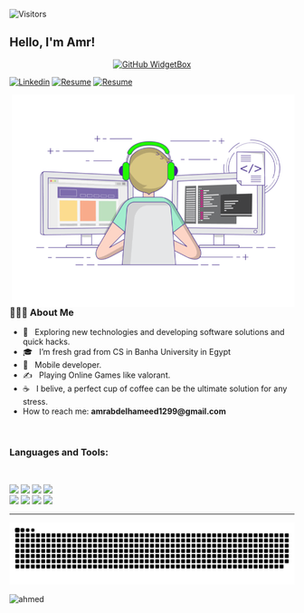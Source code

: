 ![Visitors](https://visitor-badge.laobi.icu/badge?page_id=amrabdelhameeed)
 
<!-- Your title -->
## Hello, I'm Amr!


<p align="center">
  <a href="https://github.com/amrabdelhameeed/github-widgetbox">
    <img width="70%" height="70%" src="https://github-widgetbox.vercel.app/api/profile?username=amrabdelhameeed&data=followers,repositories,stars,commits" alt="GitHub WidgetBox" />
  </a>
</p>

[![Linkedin](https://img.shields.io/badge/-LinkedIn-blue?style=flat&logo=Linkedin&logoColor=white)](https://www.linkedin.com/in/amrabdelhameeed/)
[![Resume](https://img.shields.io/badge/Resume-<COLOR>.svg)](https://flowcv.com/resume/6dcfl1du4l)
[![Resume](https://img.shields.io/badge/LeetCode-<COLOR>.svg)](https://leetcode.com/amr22121999/)
     

<img align="right" alt="GIF" src="https://raw.githubusercontent.com/devSouvik/devSouvik/master/gif3.gif" width="500"/>

<h3> 👨🏻‍💻 About Me </h3>

<!-- - 🔭 &nbsp; I’m currently learning Testing (Spring/NodeJS) -->
- 🤔 &nbsp; Exploring new technologies and developing software solutions and quick hacks.
- 🎓 &nbsp; I’m fresh grad from CS in Banha University in Egypt
- 💼 &nbsp; Mobile developer.
- ✍️ &nbsp; Playing Online Games like valorant.
- ☕ &nbsp; I belive, a perfect cup of coffee can be the ultimate solution for any stress. 
- How to reach me: __amrabdelhameed1299@gmail.com__
&nbsp;
<br>

### Languages and Tools: 

  <br />

<p>
  <code><img width="15%" src="https://www.vectorlogo.zone/logos/dartlang/dartlang-ar21.svg"></code>
  <code><img width="15%" src="https://www.vectorlogo.zone/logos/kotlinlang/kotlinlang-ar21.svg"></code>
  <code><img width="15%" src="https://www.vectorlogo.zone/logos/python/python-ar21.svg"></code>
  <code><img width="15%" src="https://www.vectorlogo.zone/logos/sqlite/sqlite-ar21.svg"></code>
  <br />
  <code><img width="15%" src="https://www.vectorlogo.zone/logos/android/android-ar21.svg"></code>
  <code><img width="15%" src="https://www.vectorlogo.zone/logos/firebase/firebase-ar21.svg"></code>
  <code><img width="15%" src="https://www.vectorlogo.zone/logos/figma/figma-ar21.svg"></code>
  <code><img width="15%" src="https://www.vectorlogo.zone/logos/git-scm/git-scm-ar21.svg"></code>

</p>

---


 ![Snake animation](https://github.com/ahmedsafwat101/ahmedsafwat101/blob/output/github-contribution-grid-snake.svg)
<br/>


<img src="https://github-profile-trophy.vercel.app/?username=ahmedsafwat101&row=1&column=6" alt="ahmed" />
<!-- Your badges
You can use the website to generate badges: https://shields.io/
-->
